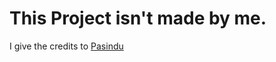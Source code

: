 # This Project isn't made by me.
I give the credits to <a target="_blank" href="https://github.com/psw01"> Pasindu <a/>